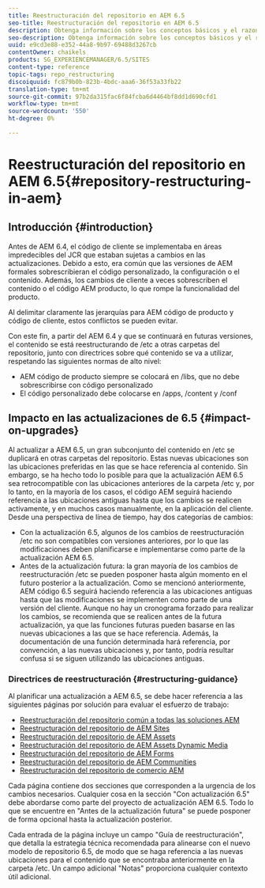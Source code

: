 ```yaml
---
title: Reestructuración del repositorio en AEM 6.5
seo-title: Reestructuración del repositorio en AEM 6.5
description: Obtenga información sobre los conceptos básicos y el razonamiento de la reestructuración del repositorio en AEM 6.5
seo-description: Obtenga información sobre los conceptos básicos y el razonamiento de la reestructuración del repositorio en AEM 6.5
uuid: e9cd3e88-e352-44a8-9b97-69488d3267cb
contentOwner: chaikels
products: SG_EXPERIENCEMANAGER/6.5/SITES
content-type: reference
topic-tags: repo_restructuring
discoiquuid: fc879b0b-823b-4bdc-aaa6-36f53a33fb22
translation-type: tm+mt
source-git-commit: 97b2da315fac6f84fcba6d4464bf8dd1d690cfd1
workflow-type: tm+mt
source-wordcount: '550'
ht-degree: 0%

---
```



# Reestructuración del repositorio en AEM 6.5{#repository-restructuring-in-aem}

## Introducción {#introduction}

Antes de AEM 6.4, el código de cliente se implementaba en áreas impredecibles del JCR que estaban sujetas a cambios en las actualizaciones. Debido a esto, era común que las versiones de AEM formales sobrescribieran el código personalizado, la configuración o el contenido. Además, los cambios de cliente a veces sobrescriben el contenido o el código AEM producto, lo que rompe la funcionalidad del producto.

Al delimitar claramente las jerarquías para AEM código de producto y código de cliente, estos conflictos se pueden evitar.

Con este fin, a partir del AEM 6.4 y que se continuará en futuras versiones, el contenido se está reestructurando de /etc a otras carpetas del repositorio, junto con directrices sobre qué contenido se va a utilizar, respetando las siguientes normas de alto nivel:

* AEM código de producto siempre se colocará en /libs, que no debe sobrescribirse con código personalizado
* El código personalizado debe colocarse en /apps, /content y /conf

## Impacto en las actualizaciones de 6.5 {#impact-on-upgrades}

Al actualizar a AEM 6.5, un gran subconjunto del contenido en /etc se duplicará en otras carpetas del repositorio. Estas nuevas ubicaciones son las ubicaciones preferidas en las que se hace referencia al contenido. Sin embargo, se ha hecho todo lo posible para que la actualización AEM 6.5 sea retrocompatible con las ubicaciones anteriores de la carpeta /etc y, por lo tanto, en la mayoría de los casos, el código AEM seguirá haciendo referencia a las ubicaciones antiguas hasta que los cambios se realicen activamente, y en muchos casos manualmente, en la aplicación del cliente. Desde una perspectiva de línea de tiempo, hay dos categorías de cambios:

* Con la actualización 6.5, algunos de los cambios de reestructuración /etc no son compatibles con versiones anteriores, por lo que las modificaciones deben planificarse e implementarse como parte de la actualización AEM 6.5.
* Antes de la actualización futura: la gran mayoría de los cambios de reestructuración /etc se pueden posponer hasta algún momento en el futuro posterior a la actualización. Como se mencionó anteriormente, AEM código 6.5 seguirá haciendo referencia a las ubicaciones antiguas hasta que las modificaciones se implementen como parte de una versión del cliente. Aunque no hay un cronograma forzado para realizar los cambios, se recomienda que se realicen antes de la futura actualización, ya que las funciones futuras pueden basarse en las nuevas ubicaciones a las que se hace referencia. Además, la documentación de una función determinada hará referencia, por convención, a las nuevas ubicaciones y, por tanto, podría resultar confusa si se siguen utilizando las ubicaciones antiguas.

### Directrices de reestructuración {#restructuring-guidance}

Al planificar una actualización a AEM 6.5, se debe hacer referencia a las siguientes páginas por solución para evaluar el esfuerzo de trabajo:

* [Reestructuración del repositorio común a todas las soluciones AEM](/help/sites-deploying/all-repository-restructuring-in-aem-6-5.md)
* [Reestructuración del repositorio de AEM Sites](/help/sites-deploying/sites-repository-restructuring-in-aem-6-5.md)
* [Reestructuración del repositorio de AEM Assets](/help/sites-deploying/assets-repository-restructuring-in-aem-6-5.md)
* [Reestructuración del repositorio de AEM Assets Dynamic Media](/help/sites-deploying/dynamicmedia-repository-restructuring-in-aem-6-5.md)
* [Reestructuración del repositorio de AEM Forms](/help/sites-deploying/forms-repository-restructuring-in-aem-6-5.md)
* [Reestructuración del repositorio de AEM Communities](/help/sites-deploying/communities-repository-restructuring-in-aem-6-5.md)
* [Reestructuración del repositorio de comercio AEM](/help/sites-deploying/ecommerce-repository-restructuring-in-aem-6-5.md)

Cada página contiene dos secciones que corresponden a la urgencia de los cambios necesarios. Cualquier cosa en la sección &quot;Con actualización 6.5&quot; debe abordarse como parte del proyecto de actualización AEM 6.5. Todo lo que se encuentre en &quot;Antes de la actualización futura&quot; se puede posponer de forma opcional hasta la actualización posterior.

Cada entrada de la página incluye un campo &quot;Guía de reestructuración&quot;, que detalla la estrategia técnica recomendada para alinearse con el nuevo modelo de repositorio 6.5, de modo que se haga referencia a las nuevas ubicaciones para el contenido que se encontraba anteriormente en la carpeta /etc. Un campo adicional &quot;Notas&quot; proporciona cualquier contexto útil adicional.
